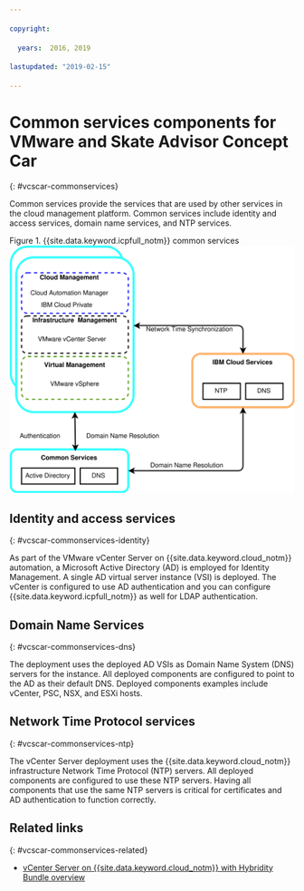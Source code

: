 ```yaml
---

copyright:

  years:  2016, 2019

lastupdated: "2019-02-15"

---
```


# Common services components for VMware and Skate Advisor Concept Car
{: #vcscar-commonservices}

Common services provide the services that are used by other services in the cloud management platform. Common services include identity and access services, domain name services, and NTP services.

Figure 1. {{site.data.keyword.icpfull_notm}} common services
![{{site.data.keyword.icpfull_notm}} common services](vcscar-common-services.svg)

## Identity and access services
{: #vcscar-commonservices-identity}

As part of the VMware vCenter Server on {{site.data.keyword.cloud_notm}} automation, a Microsoft Active Directory (AD) is employed for Identity  Management. A single AD virtual server instance
(VSI) is deployed. The vCenter is configured to use AD authentication and you can configure {{site.data.keyword.icpfull_notm}} as well for LDAP authentication.

## Domain Name Services
{: #vcscar-commonservices-dns}

The deployment uses the deployed AD VSIs as Domain Name System (DNS) servers for the instance. All deployed components are configured to point to the AD as their default DNS. Deployed components examples include vCenter, PSC, NSX, and ESXi hosts.

## Network Time Protocol services
{: #vcscar-commonservices-ntp}

The vCenter Server deployment uses the {{site.data.keyword.cloud_notm}} infrastructure Network Time Protocol (NTP) servers. All deployed components are configured to use these NTP servers. Having all components that use the same NTP servers is critical for certificates and AD authentication to function correctly.

## Related links
{: #vcscar-commonservices-related}

* [vCenter Server on {{site.data.keyword.cloud_notm}} with Hybridity Bundle overview](/docs/services/vmwaresolutions/archiref/vcs/vcs-hybridity-intro.html)

